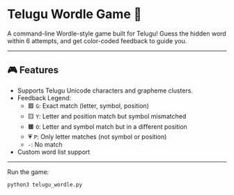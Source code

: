 # Telugu Wordle Game 🎯

A command-line Wordle-style game built for Telugu! Guess the hidden word within 6 attempts, and get color-coded feedback to guide you.

---

## 🎮 Features

- Supports Telugu Unicode characters and grapheme clusters.
- Feedback Legend:
  - 🟩 `G`: Exact match (letter, symbol, position)
  - 🟨 `Y`: Letter and position match but symbol mismatched
  - 🟧 `O`: Letter and symbol match but in a different position
  - 💗 `P`: Only letter matches (not symbol or position)
  - `-`: No match
- Custom word list support

---

Run the game:

```bash
python3 telugu_wordle.py

